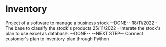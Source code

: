 # Inventory
Project of a software to manage a business stock
--DONE--
18/11/2022 - The base to classify the stock's products
25/11/2022 - Interate the stock's plan to use excel as database.
--DONE--
--NEXT STEP--
Connect customer's plan to inventory plan through Python

